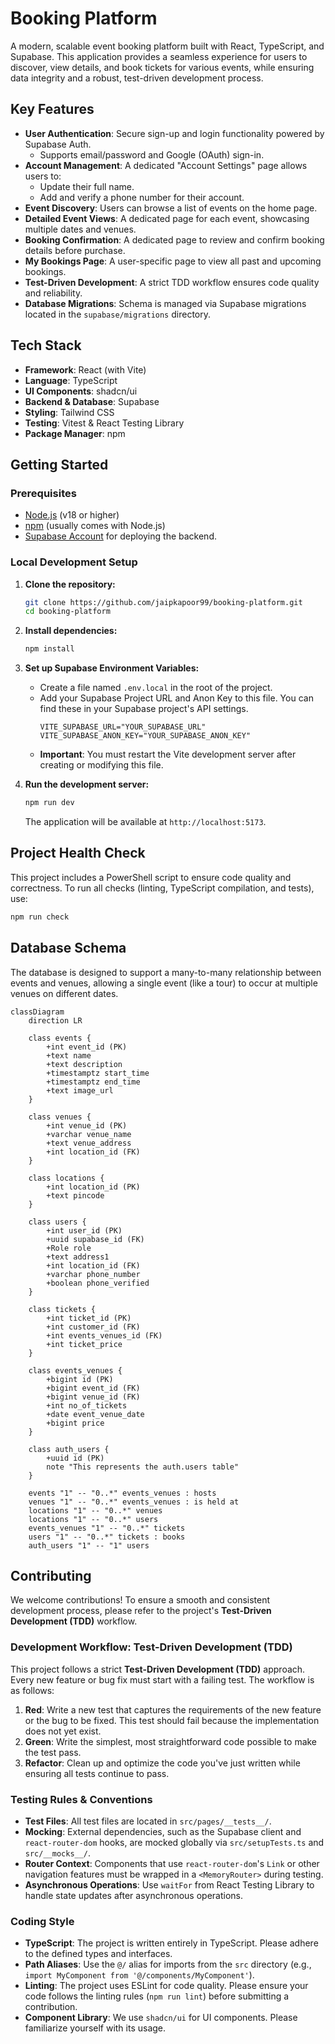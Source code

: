 # Booking Platform

A modern, scalable event booking platform built with React, TypeScript, and Supabase. This application provides a seamless experience for users to discover, view details, and book tickets for various events, while ensuring data integrity and a robust, test-driven development process.

## Key Features

- **User Authentication**: Secure sign-up and login functionality powered by Supabase Auth.
  - Supports email/password and Google (OAuth) sign-in.
- **Account Management**: A dedicated "Account Settings" page allows users to:
  - Update their full name.
  - Add and verify a phone number for their account.
- **Event Discovery**: Users can browse a list of events on the home page.
- **Detailed Event Views**: A dedicated page for each event, showcasing multiple dates and venues.
- **Booking Confirmation**: A dedicated page to review and confirm booking details before purchase.
- **My Bookings Page**: A user-specific page to view all past and upcoming bookings.
- **Test-Driven Development**: A strict TDD workflow ensures code quality and reliability.
- **Database Migrations**: Schema is managed via Supabase migrations located in the `supabase/migrations` directory.

## Tech Stack

- **Framework**: React (with Vite)
- **Language**: TypeScript
- **UI Components**: shadcn/ui
- **Backend & Database**: Supabase
- **Styling**: Tailwind CSS
- **Testing**: Vitest & React Testing Library
- **Package Manager**: npm

## Getting Started

### Prerequisites

- [Node.js](https://nodejs.org/) (v18 or higher)
- [npm](https://www.npmjs.com/) (usually comes with Node.js)
- [Supabase Account](https://supabase.com/) for deploying the backend.

### Local Development Setup

1.  **Clone the repository:**

    ```bash
    git clone https://github.com/jaipkapoor99/booking-platform.git
    cd booking-platform
    ```

2.  **Install dependencies:**

    ```bash
    npm install
    ```

3.  **Set up Supabase Environment Variables:**

    - Create a file named `.env.local` in the root of the project.
    - Add your Supabase Project URL and Anon Key to this file. You can find these in your Supabase project's API settings.
      ```env
      VITE_SUPABASE_URL="YOUR_SUPABASE_URL"
      VITE_SUPABASE_ANON_KEY="YOUR_SUPABASE_ANON_KEY"
      ```
    - **Important**: You must restart the Vite development server after creating or modifying this file.

4.  **Run the development server:**
    ```bash
    npm run dev
    ```
    The application will be available at `http://localhost:5173`.

## Project Health Check

This project includes a PowerShell script to ensure code quality and correctness. To run all checks (linting, TypeScript compilation, and tests), use:

```bash
npm run check
```

## Database Schema

The database is designed to support a many-to-many relationship between events and venues, allowing a single event (like a tour) to occur at multiple venues on different dates.

```mermaid
classDiagram
    direction LR

    class events {
        +int event_id (PK)
        +text name
        +text description
        +timestamptz start_time
        +timestamptz end_time
        +text image_url
    }

    class venues {
        +int venue_id (PK)
        +varchar venue_name
        +text venue_address
        +int location_id (FK)
    }

    class locations {
        +int location_id (PK)
        +text pincode
    }

    class users {
        +int user_id (PK)
        +uuid supabase_id (FK)
        +Role role
        +text address1
        +int location_id (FK)
        +varchar phone_number
        +boolean phone_verified
    }

    class tickets {
        +int ticket_id (PK)
        +int customer_id (FK)
        +int events_venues_id (FK)
        +int ticket_price
    }

    class events_venues {
        +bigint id (PK)
        +bigint event_id (FK)
        +bigint venue_id (FK)
        +int no_of_tickets
        +date event_venue_date
        +bigint price
    }

    class auth_users {
        +uuid id (PK)
        note "This represents the auth.users table"
    }

    events "1" -- "0..*" events_venues : hosts
    venues "1" -- "0..*" events_venues : is held at
    locations "1" -- "0..*" venues
    locations "1" -- "0..*" users
    events_venues "1" -- "0..*" tickets
    users "1" -- "0..*" tickets : books
    auth_users "1" -- "1" users
```

## Contributing

We welcome contributions! To ensure a smooth and consistent development process, please refer to the project's **Test-Driven Development (TDD)** workflow.

### Development Workflow: Test-Driven Development (TDD)

This project follows a strict **Test-Driven Development (TDD)** approach. Every new feature or bug fix must start with a failing test. The workflow is as follows:

1.  **Red**: Write a new test that captures the requirements of the new feature or the bug to be fixed. This test should fail because the implementation does not yet exist.
2.  **Green**: Write the simplest, most straightforward code possible to make the test pass.
3.  **Refactor**: Clean up and optimize the code you've just written while ensuring all tests continue to pass.

### Testing Rules & Conventions

- **Test Files**: All test files are located in `src/pages/__tests__/`.
- **Mocking**: External dependencies, such as the Supabase client and `react-router-dom` hooks, are mocked globally via `src/setupTests.ts` and `src/__mocks__/`.
- **Router Context**: Components that use `react-router-dom`'s `Link` or other navigation features must be wrapped in a `<MemoryRouter>` during testing.
- **Asynchronous Operations**: Use `waitFor` from React Testing Library to handle state updates after asynchronous operations.

### Coding Style

- **TypeScript**: The project is written entirely in TypeScript. Please adhere to the defined types and interfaces.
- **Path Aliases**: Use the `@/` alias for imports from the `src` directory (e.g., `import MyComponent from '@/components/MyComponent'`).
- **Linting**: The project uses ESLint for code quality. Please ensure your code follows the linting rules (`npm run lint`) before submitting a contribution.
- **Component Library**: We use `shadcn/ui` for UI components. Please familiarize yourself with its usage.
